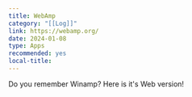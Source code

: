 ```yaml
---
title: WebAmp
category: "[[Log]]"
link: https://webamp.org/
date: 2024-01-08
type: Apps
recommended: yes
local-title:
---
```

Do you remember Winamp? Here is it's Web version! 